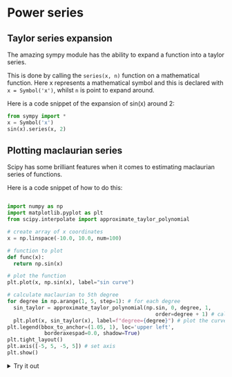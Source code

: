 <script type="text/x-mathjax-config">
  MathJax.Hub.Config({
    tex2jax: {
      inlineMath: [ ['$','$'], ["\\(","\\)"] ],
      processEscapes: true
    }
  });
</script>

<script type="text/javascript" async
  src="https://cdnjs.cloudflare.com/ajax/libs/mathjax/2.7.5/MathJax.js?config=TeX-MML-AM_CHTML">
</script>

# Power series

## Taylor series expansion

The amazing sympy module has the ability to expand a function into a taylor series.

This is done by calling the `series(x, n)` function on a mathematical function. Here x represents a mathematical symbol and this is declared with `x = Symbol('x')`, whilst `n` is point to expand around.

Here is a code snippet of the expansion of sin(x) around 2:

```python
from sympy import *
x = Symbol('x')
sin(x).series(x, 2)
```

## Plotting maclaurian series

Scipy has some brilliant features when it comes to estimating maclaurian series of functions.

Here is a code snippet of how to do this:

```python

import numpy as np
import matplotlib.pyplot as plt
from scipy.interpolate import approximate_taylor_polynomial

# create array of x coordinates
x = np.linspace(-10.0, 10.0, num=100)

# function to plot
def func(x):
  return np.sin(x)

# plot the function
plt.plot(x, np.sin(x), label="sin curve")

# calculate maclaurian to 5th degree
for degree in np.arange(1, 5, step=1): # for each degree
  sin_taylor = approximate_taylor_polynomial(np.sin, 0, degree, 1,
                                                order=degree + 1) # calculate taylor at x=0 with specified degree
  plt.plot(x, sin_taylor(x), label=f"degree={degree}") # plot the curve
plt.legend(bbox_to_anchor=(1.05, 1), loc='upper left',
            borderaxespad=0.0, shadow=True)
plt.tight_layout()
plt.axis([-5, 5, -5, 5]) # set axis
plt.show()

```

<details>
<summary>Try it out</summary>

<iframe src="https://trinket.io/embed/python3/d4e1a637d3?outputOnly=true&runOption=console&start=result" width="100%" height="356" frameborder="0" marginwidth="0" marginheight="0" allowfullscreen></iframe>
```

</details>
